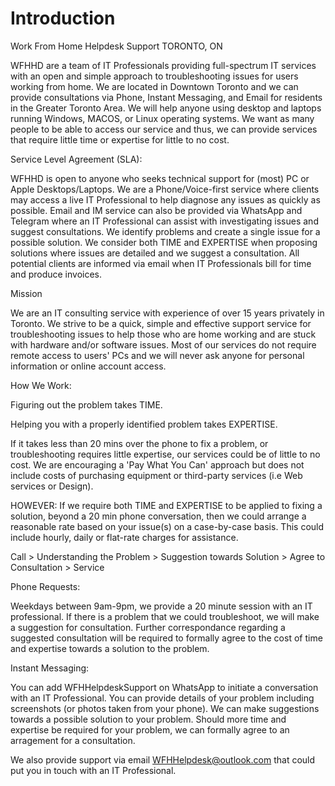 # Introduction
Work From Home Helpdesk Support
TORONTO, ON

WFHHD are a team of IT Professionals providing full-spectrum IT services with an open and simple approach to troubleshooting issues for users working from home. We are located in Downtown Toronto and we can provide consultations via Phone, Instant Messaging, and Email for residents in the Greater Toronto Area. We will help anyone using desktop and laptops running Windows, MACOS, or Linux operating systems.   We want as many people to be able to access our service and thus, we can provide services that require little time or expertise for little to no cost.

Service Level Agreement (SLA):

WFHHD is open to anyone who seeks technical support for (most) PC or Apple Desktops/Laptops. We are a Phone/Voice-first service where clients may access a live IT Professional to help diagnose any issues as quickly as possible. Email and IM service can also be provided via WhatsApp and Telegram where an IT Professional can assist with investigating issues and suggest consultations. We identify problems and create a single issue for a possible solution. We consider both TIME and EXPERTISE when proposing solutions where issues are detailed and we suggest a consultation. All potential clients are informed via email when IT Professionals bill for time and produce invoices.

Mission

We are an IT consulting service with experience of over 15 years privately in Toronto. We strive to be a quick, simple and effective support service for troubleshooting issues to help those who are home working and are stuck with hardware and/or software issues. Most of our services do not require remote access to users' PCs and we will never ask anyone for personal information or online account access.

How We Work:

Figuring out the problem takes TIME.  

Helping you with a properly identified problem takes EXPERTISE.  

If it takes less than 20 mins over the phone to fix a problem, or troubleshooting requires little expertise, our services could be of little to no cost.  We are encouraging a 'Pay What You Can' approach but does not include costs of purchasing equipment or third-party services (i.e Web services or Design).

HOWEVER:  If we require both TIME and EXPERTISE to be applied to fixing a solution, beyond a 20 min phone conversation, then we could arrange a reasonable rate based on your issue(s) on a case-by-case basis.  This could include hourly, daily or flat-rate charges for assistance.  

Call > Understanding the Problem > Suggestion towards Solution > Agree to Consultation > Service

Phone Requests:

Weekdays between 9am-9pm, we provide a 20 minute session with an IT professional.  If there is a problem that we could troubleshoot, we will make a suggestion for consultation.  Further correspondance regarding a suggested consultation will be required to formally agree to the cost of time and expertise towards a solution to the problem.  

Instant Messaging:

You can add WFHHelpdeskSupport on WhatsApp to initiate a conversation with an IT Professional.  You can provide details of your problem including screenshots (or photos taken from your phone).  We can make suggestions towards a possible solution to your problem.  Should more time and expertise be required for your problem, we can formally agree to an arragement for a consultation.

We also provide support via email WFHHelpdesk@outlook.com that could put you in touch with an IT Professional.
